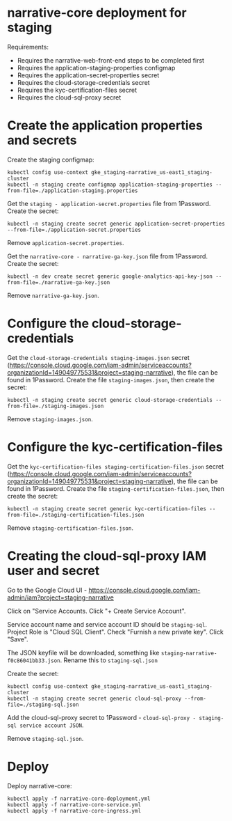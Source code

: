 # narrative-core deployment for staging

Requirements: 
- Requires the narrative-web-front-end steps to be completed first
- Requires the application-staging-properties configmap
- Requires the application-secret-properties secret
- Requires the cloud-storage-credentials secret
- Requires the kyc-certification-files secret
- Requires the cloud-sql-proxy secret

# Create the application properties and secrets

Create the staging configmap:

```
kubectl config use-context gke_staging-narrative_us-east1_staging-cluster
kubectl -n staging create configmap application-staging-properties --from-file=./application-staging.properties
```

Get the `staging - application-secret.properties` file from 1Password. Create the secret:

```
kubectl -n staging create secret generic application-secret-properties --from-file=./application-secret.properties
```
Remove `application-secret.properties`.

Get the `narrative-core - narrative-ga-key.json` file from 1Password. Create the secret:

```
kubectl -n dev create secret generic google-analytics-api-key-json --from-file=./narrative-ga-key.json
```
Remove `narrative-ga-key.json`.

# Configure the cloud-storage-credentials

Get the `cloud-storage-credentials staging-images.json` secret (<https://console.cloud.google.com/iam-admin/serviceaccounts?organizationId=149049775531&project=staging-narrative>), the file can be found in 1Password. Create the file `staging-images.json`, then create the secret:

```
kubectl -n staging create secret generic cloud-storage-credentials --from-file=./staging-images.json
```
Remove `staging-images.json`.

# Configure the kyc-certification-files

Get the `kyc-certification-files staging-certification-files.json` secret (<https://console.cloud.google.com/iam-admin/serviceaccounts?organizationId=149049775531&project=staging-narrative>), the file can be found in 1Password. Create the file `staging-certification-files.json`, then create the secret:

```
kubectl -n staging create secret generic kyc-certification-files --from-file=./staging-certification-files.json
```
Remove `staging-certification-files.json`.

# Creating the cloud-sql-proxy IAM user and secret

Go to the Google Cloud UI - <https://console.cloud.google.com/iam-admin/iam?project=staging-narrative>

Click on "Service Accounts. Click "+ Create Service Account".

Service account name and service account ID should be `staging-sql`.  Project Role is "Cloud SQL Client". Check "Furnish a new private key". Click "Save".

The JSON keyfile will be downloaded, something like `staging-narrative-f0c86041bb33.json`. Rename this to `staging-sql.json`

Create the secret:

```
kubectl config use-context gke_staging-narrative_us-east1_staging-cluster
kubectl -n staging create secret generic cloud-sql-proxy --from-file=./staging-sql.json
```

Add the cloud-sql-proxy secret to 1Password - `cloud-sql-proxy - staging-sql service account JSON`.

Remove `staging-sql.json`.

# Deploy

Deploy narrative-core:

```
kubectl apply -f narrative-core-deployment.yml
kubectl apply -f narrative-core-service.yml
kubectl apply -f narrative-core-ingress.yml
```
